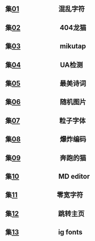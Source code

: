 ## 集[01](https://dadaewqq.github.io/fun/01)&emsp;&emsp;&emsp;&emsp;&emsp;&emsp;混乱字符
## 集[02](https://dadaewqq.github.io/fun/02)&emsp;&emsp;&emsp;&emsp;&emsp;&emsp;404龙猫
## 集[03](https://dadaewqq.github.io/fun/03)&emsp;&emsp;&emsp;&emsp;&emsp;&emsp;mikutap
## 集[04](https://dadaewqq.github.io/fun/04)&emsp;&emsp;&emsp;&emsp;&emsp;&emsp;UA检测
## 集[05](https://dadaewqq.github.io/fun/05)&emsp;&emsp;&emsp;&emsp;&emsp;&emsp;最美诗词
## 集[06](https://dadaewqq.github.io/fun/06)&emsp;&emsp;&emsp;&emsp;&emsp;&emsp;随机图片
## 集[07](https://dadaewqq.github.io/fun/07)&emsp;&emsp;&emsp;&emsp;&emsp;&emsp;粒子字体
## 集[08](https://dadaewqq.github.io/fun/08)&emsp;&emsp;&emsp;&emsp;&emsp;&emsp;爆炸编码
## 集[09](https://dadaewqq.github.io/fun/09)&emsp;&emsp;&emsp;&emsp;&emsp;&emsp;奔跑的猫
## 集[10](https://dadaewqq.github.io/fun/10)&emsp;&emsp;&emsp;&emsp;&emsp;&emsp;MD editor
## 集[11](https://dadaewqq.github.io/fun/11)&emsp;&emsp;&emsp;&emsp;&emsp;&emsp;零宽字符
## 集[12](https://dadaewqq.github.io/fun/12)&emsp;&emsp;&emsp;&emsp;&emsp;&emsp;跳转主页
## 集[13](https://dadaewqq.github.io/fun/13)&emsp;&emsp;&emsp;&emsp;&emsp;&emsp;ig fonts
